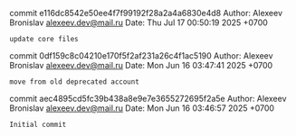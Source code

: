 commit e116dc8542e50ee4f7f99192f28a2a4a6830e4d8
Author: Alexeev Bronislav <alexeev.dev@mail.ru>
Date:   Thu Jul 17 00:50:19 2025 +0700

    update core files

commit 0df159c8c04210e170f5f2af231a26c4f1ac5190
Author: Alexeev Bronislav <alexeev.dev@mail.ru>
Date:   Mon Jun 16 03:47:41 2025 +0700

    move from old deprecated account

commit aec4895cd5fc39b438a8e9e7e3655272695f2a5e
Author: Alexeev Bronislav <alexeev.dev@mail.ru>
Date:   Mon Jun 16 03:46:57 2025 +0700

    Initial commit
